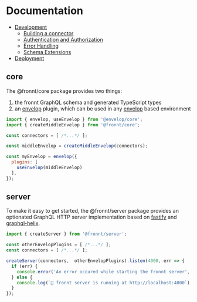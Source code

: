 # Documentation

* [Development](development/README.md)
  * [Building a connector](development/README.md#building-a-connector)
  * [Authentication and Authorization](development/auth/README.md)
  * [Error Handling](development/error-handling/README.md)
  * [Schema Extensions](development/schema-extensions/README.md)
* [Deployment](deployment/README.md)

## core

The @fronnt/core package provides two things:

1. the fronnt GraphQL schema and generated TypeScript types
2. an [envelop](https://www.envelop.dev/) plugin, which can be used in any [envelop](https://www.envelop.dev/) based
   environment

```js
import { envelop, useEnvelop } from '@envelop/core';
import { createMiddleEnvelop } from '@fronnt/core';

const connectors = [ /*...*/ ];

const middleEnvelop = createMiddleEnvelop(connectors);

const myEnvelop = envelop({ 
  plugins: [
    useEnvelop(middleEnvelop)
  ],
});
```

## server

To make it easy to get started, the @fronnt/server package provides an optionated GraphQL HTTP server
implementation based on [fastify](https://www.fastify.io/) and [graphql-helix](https://graphql-helix.vercel.app/).

```js
import { createServer } from '@fronnt/server';

const otherEnvelopPlugins = [ /*...*/ ];
const connectors = [ /*...*/ ];

createServer(connectors,  otherEnvelopPlugins).listen(4000, err => {
  if (err) {
    console.error('An error occured while starting the fronnt server', err);
  } else {
    console.log(`🚀 fronnt server is running at http://localhost:4000`);
  }
});
```

